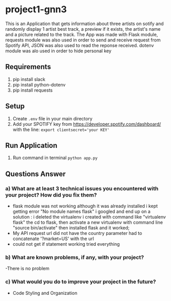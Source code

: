# project1-gnn3
This is an Application that gets information about three artists on sotify and randomly display 1 artist best track, a preview if it exists, the artist's name and a picture related to the track. The App was made with Flask module, requests module was also used in order to send and receive request from Spotify API, JSON was also used to read the reponse received. dotenv module was alo used in order to hide personal key
## Requirements
1. pip install slack
2. pip install python-dotenv
3. pip install requests
## Setup
1. Create `.env` file in your main directory
2. Add your SPOTIFY key from https://developer.spotify.com/dashboard/ with the line: `export clientsecret='your KEY'`

## Run Application
1. Run command in terminal `python app.py`

## Questions Answer
### a) What are at least 3 technical issues you encountered with your project? How did you fix them?
  - flask module was not working although it was already installed i kept getting error "No module names flask"
  i googled and end up on a solution : i deleted  the virtualenv i created with command like "virtualenv flask"
  the cd to flask, then activate a new virtualenv with command line "source bin/activate" then installed flask and it worked;
  - My API request url did not have the country parameter had to concatenate '?market=US' with the url
  - could not get if statement working tried everything 
### b) What are known problems, if any, with your project? 
  -There is no problem
### c) What would you do to improve your project in the future? 
  - Code Styling and Organization
